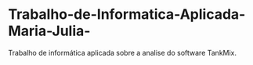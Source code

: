 # Trabalho-de-Informatica-Aplicada-Maria-Julia-
Trabalho de informática aplicada sobre a analise do software TankMix.
